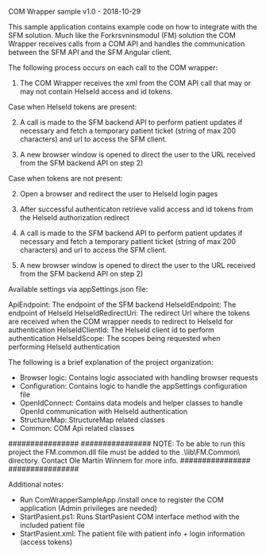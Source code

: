 
COM Wrapper sample v1.0 - 2018-10-29

This sample application contains example code on how to integrate with the SFM solution. 
Much like the Forkrsvninsmodul (FM) solution the COM Wrapper receives calls from a COM API and handles the communication between the SFM API and the SFM Angular client.

The following process occurs on each call to the COM wrapper:

1. The COM Wrapper receives the xml from the COM API call that may or may not contain HelseId access and id tokens.

Case when HelseId tokens are present:

2. A call is made to the SFM backend API to perform patient updates if necessary and fetch a temporary patient ticket (string of max 200 characters) and url to access the SFM client. 

3. A new browser window is opened to direct the user to the URL received from the SFM backend API on step 2)


Case when tokens are not present:

2. Open a browser and redirect the user to HelseId login pages

3. After successful authenticaton retrieve valid access and id tokens from the HelseId authorization redirect

4. A call is made to the SFM backend API to perform patient updates if necessary and fetch a temporary patient ticket (string of max 200 characters) and url to access the SFM client. 

5. A new browser window is opened to direct the user to the URL received from the SFM backend API on step 2)



Available settings via appSettings.json file:

ApiEndpoint: The endpoint of the SFM backend
HelseIdEndpoint: The endpoint of HelseId 
HelseIdRedirectUri: The redirect Url where the tokens are received when the COM wrapper needs to redirect to HelseId for authentication
HelseIdClientId: The HelseId client id to perform authentication
HelseIdScope: The scopes being requested  when performing HelseId authentication


The following is a brief explanation of the project organization:

- Browser logic: Contains logic associated with handling browser requests 
- Configuration: Contains logic to handle the appSettings configuration file 
- OpenIdConnect: Contains data models and helper classes to handle OpenId communication with HelseId authentication
- StructureMap: StructureMap related classes
- Common: COM Api related classes

################
################
NOTE: To be able to run this project the FM.common.dll file must be added to the .\lib\FM.Common\ directory. Contact Ole Martin Winnem for more info.
################
################


Additional notes:
- Run ComWrapperSampleApp /install once to register the COM application (Admin privileges are needed)
- StartPasient.ps1: Runs StartPasient COM interface method with the included patient file
- StartPasient.xml: The patient file with patient info + login information (access tokens)